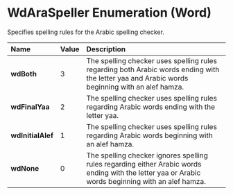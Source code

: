 
# WdAraSpeller Enumeration (Word)

Specifies spelling rules for the Arabic spelling checker.



|**Name**|**Value**|**Description**|
|:-----|:-----|:-----|
|**wdBoth**|3|The spelling checker uses spelling rules regarding both Arabic words ending with the letter yaa and Arabic words beginning with an alef hamza.|
|**wdFinalYaa**|2|The spelling checker uses spelling rules regarding Arabic words ending with the letter yaa.|
|**wdInitialAlef**|1|The spelling checker uses spelling rules regarding Arabic words beginning with an alef hamza.|
|**wdNone**|0|The spelling checker ignores spelling rules regarding either Arabic words ending with the letter yaa or Arabic words beginning with an alef hamza.|
